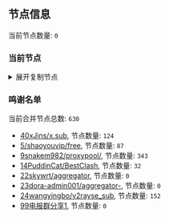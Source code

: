 
## 节点信息
当前节点数量: `0`
### 当前节点
<details>
  <summary>展开复制节点</summary>

    

</details>

### 鸣谢名单
当前合并节点总数: `630`
- [40xJins/x.sub](https://github.com/0xJins/x.sub), 节点数量: `124`
- [5/shaoyouvip/free](https://github.com/shaoyouvip/free), 节点数量: `87`
- [9snakem982/proxypool/](https://github.com/snakem982/proxypool/), 节点数量: `343`
- [14PuddinCat/BestClash](https://github.com/PuddinCat/BestClash), 节点数量: `32`
- [22skywrt/aggregator](https://github.com/skywrt/aggregator), 节点数量: `0`
- [23dora-admin001/aggregator-](https://github.com/dora-admin001/aggregator-), 节点数量: `0`
- [24wangyingbo/v2rayse_sub](https://github.com/wangyingbo/v2rayse_sub), 节点数量: `152`
- [99电报群分享1](https://github.com/cdddbc/getAirport), 节点数量: `0`


